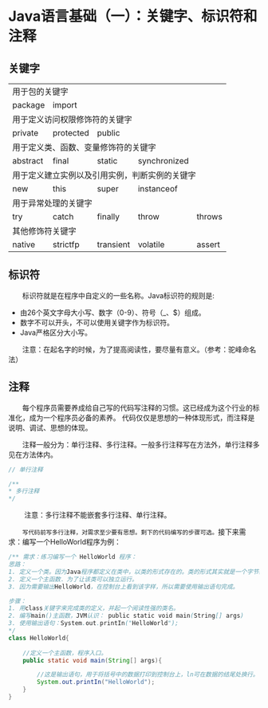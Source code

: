 # Java语言基础（一）：关键字、标识符和注释

## 关键字
<table width="100%" border="0" cellpadding="0"  cellspacing="0" style="table-layout:automatic">
    <tr><td colspan="5">用于包的关键字</td></tr>
    <tr>
        <td>package</td>
        <td>import</td>
        <td></td>
        <td></td>
        <td></td>
    </tr>
    <tr><td colspan="5">用于定义访问权限修饰符的关键字</td></tr>
    <tr>
        <td>private</td>
        <td>protected</td>
        <td>public</td>
        <td></td>
        <td></td>
    </tr>
    <tr><td colspan="5">用于定义类、函数、变量修饰符的关键字</td></tr>
    <tr>
        <td>abstract</td>
        <td>final</td>
        <td>static</td>
        <td>synchronized</td>
        <td></td>
    </tr>
    <tr><td colspan="5">用于定义建立实例以及引用实例，判断实例的关键字</td></tr>
    <tr>
        <td>new</td>
        <td>this</td>
        <td>super</td>
        <td>instanceof</td>
        <td></td>
    </tr>
    <tr><td colspan="5">用于异常处理的关键字</td></tr>
    <tr>
        <td>try</td>
        <td>catch</td>
        <td>finally</td>
        <td>throw</td>
        <td>throws</td>
    </tr>
    <tr><td colspan="5">其他修饰符关键字</td></tr>
    <tr>
        <td>native</td>
        <td>strictfp</td>
        <td>transient</td>
        <td>volatile</td>
        <td>assert</td>
    </tr>
</table>

## 标识符

&emsp;&emsp;标识符就是在程序中自定义的一些名称。Java标识符的规则是:
-  由26个英文字母大小写、数字（0-9）、符号（_、$）组成。
-  数字不可以开头，不可以使用关键字作为标识符。
-  Java严格区分大小写。

&emsp;&emsp;注意：在起名字的时候，为了提高阅读性，要尽量有意义。（参考：驼峰命名法）

## 注释

&emsp;&emsp;每个程序员需要养成给自己写的代码写注释的习惯。这已经成为这个行业的标准化，成为一个程序员必备的素养。
代码仅仅是思想的一种体现形式，而注释是说明、调试、思想的体现。

&emsp;&emsp;注释一般分为：单行注释、多行注释。一般多行注释写在方法外，单行注释多见在方法体内。
``` java
// 单行注释

/**
* 多行注释
*/ 
```

&emsp;&emsp; 注意：多行注释不能嵌套多行注释、单行注释。

&emsp;&emsp;`写代码前写多行注释，对需求至少要有思想。剩下的代码编写的步骤可选。`接下来需求：编写一个HelloWorld程序为例：
``` java
/** 需求：练习编写一个 HelloWorld 程序：
思路：
1. 定义一个类。因为Java程序都定义在类中，以类的形式存在的。类的形式其实就是一个字节码文件最终体现。
2. 定义一个主函数．为了让该类可以独立运行。
3. 因为需要输出HelloWorld，在控制台上看到该字样，所以需要使用输出语句完成。

步骤：
1. 用class关键字来完成类的定义，并起一个阅读性强的类名。
2. 编写main()主函数，JVM认识： public static void main(String[] args) 
3. 使用输出语句：System.out.printIn("HelloWorld");
*/ 
class HelloWorld{
    
    //定义一个主函数，程序入口。
    public static void main(String[] args){

        //这是输出语句，用于将括号中的数据打印到控制台上，ln可在数据的结尾处换行。
        System.out.printIn("HelloWorld");
    }
}
```

